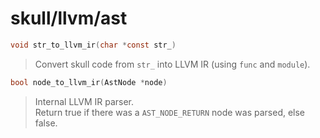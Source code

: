 # skull/llvm/ast

```c
void str_to_llvm_ir(char *const str_)
```

> Convert skull code from `str_` into LLVM IR (using `func` and `module`).

```c
bool node_to_llvm_ir(AstNode *node)
```

> Internal LLVM IR parser.
> \
> Return true if there was a `AST_NODE_RETURN` node was parsed, else false.

